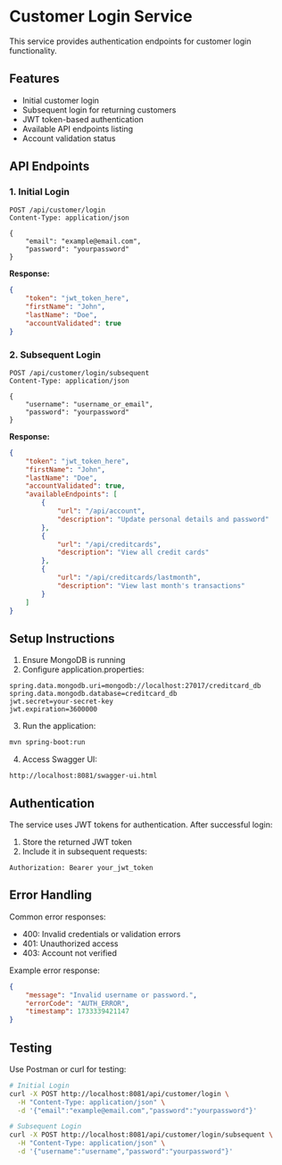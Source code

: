 # Customer Login Service

This service provides authentication endpoints for customer login functionality.

## Features

- Initial customer login
- Subsequent login for returning customers
- JWT token-based authentication
- Available API endpoints listing
- Account validation status

## API Endpoints

### 1. Initial Login

```http
POST /api/customer/login
Content-Type: application/json

{
    "email": "example@email.com",
    "password": "yourpassword"
}
```

**Response:**
```json
{
    "token": "jwt_token_here",
    "firstName": "John",
    "lastName": "Doe",
    "accountValidated": true
}
```

### 2. Subsequent Login

```http
POST /api/customer/login/subsequent
Content-Type: application/json

{
    "username": "username_or_email",
    "password": "yourpassword"
}
```

**Response:**
```json
{
    "token": "jwt_token_here",
    "firstName": "John",
    "lastName": "Doe",
    "accountValidated": true,
    "availableEndpoints": [
        {
            "url": "/api/account",
            "description": "Update personal details and password"
        },
        {
            "url": "/api/creditcards",
            "description": "View all credit cards"
        },
        {
            "url": "/api/creditcards/lastmonth",
            "description": "View last month's transactions"
        }
    ]
}
```

## Setup Instructions

1. Ensure MongoDB is running
2. Configure application.properties:
```properties
spring.data.mongodb.uri=mongodb://localhost:27017/creditcard_db
spring.data.mongodb.database=creditcard_db
jwt.secret=your-secret-key
jwt.expiration=3600000
```

3. Run the application:
```bash
mvn spring-boot:run
```

4. Access Swagger UI:
```
http://localhost:8081/swagger-ui.html
```

## Authentication

The service uses JWT tokens for authentication. After successful login:
1. Store the returned JWT token
2. Include it in subsequent requests:
```http
Authorization: Bearer your_jwt_token
```

## Error Handling

Common error responses:
- 400: Invalid credentials or validation errors
- 401: Unauthorized access
- 403: Account not verified

Example error response:
```json
{
    "message": "Invalid username or password.",
    "errorCode": "AUTH_ERROR",
    "timestamp": 1733339421147
}
```

## Testing

Use Postman or curl for testing:

```bash
# Initial Login
curl -X POST http://localhost:8081/api/customer/login \
  -H "Content-Type: application/json" \
  -d '{"email":"example@email.com","password":"yourpassword"}'

# Subsequent Login
curl -X POST http://localhost:8081/api/customer/login/subsequent \
  -H "Content-Type: application/json" \
  -d '{"username":"username","password":"yourpassword"}'
```